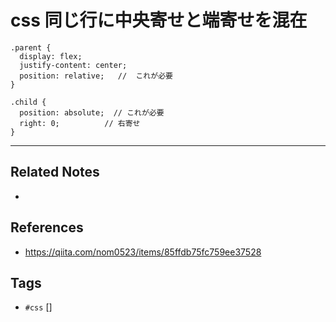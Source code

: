 # css 同じ行に中央寄せと端寄せを混在
```
.parent {
  display: flex;
  justify-content: center;
  position: relative;   //  これが必要
}

.child {
  position: absolute;  // これが必要
  right: 0;          // 右寄せ
}
```

---
## Related Notes
- 

## References
- https://qiita.com/nom0523/items/85ffdb75fc759ee37528

## Tags
- `#css` []
